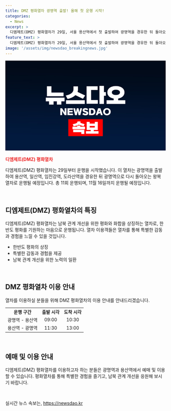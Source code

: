```yaml
---
title: DMZ 평화열차 광명역 출발! 올해 첫 운행 시작!
categories:
  - News
excerpt: >
  디엠제트(DMZ) 평화열차가 29일, 서울 용산역에서 첫 출발하여 광명역을 경유한 뒤 돌아오는 왕복 운행을 시작했다. 이번 평화열차는 11월 16일까지 총 11회 운행 예정으로, 열차 이용객들의 이목을 사로잡고 있다.
feature_text: >
  디엠제트(DMZ) 평화열차가 29일, 서울 용산역에서 첫 출발하여 광명역을 경유한 뒤 돌아오는 왕복 운행을 시작했다. 이번 평화열차는 11월 16일까지 총 11회 운행 예정으로, 열차 이용객들의 이목을 사로잡고 있다.
image: '/assets/img/newsdao_breakingnews.jpg'
---
```


<p><img src="/assets/img/newsdao_breakingnews.jpg" alt="koreaapp 속보" /></p>

<p><b><span style="color: #ee2323;">디엠제트(DMZ) 평화열차</span></b></p>

<p>디엠제트(DMZ) 평화열차는 29일부터 운행을 시작했습니다. 이 열차는 광명역을 출발하여 용산역, 일산역, 임진강역, 도라산역을 경유한 뒤 광명역으로 다시 돌아오는 왕복 열차로 운행될 예정입니다. 총 11회 운행되며, 11월 16일까지 운행될 예정입니다.</p>

<p data-ke-size="size16">&nbsp;</p>

<h2 data-ke-size="size26">디엠제트(DMZ) 평화열차의 특징</h2>

<p>디엠제트(DMZ) 평화열차는 남북 관계 개선을 위한 평화와 화합을 상징하는 열차로, 한반도 평화를 기원하는 마음으로 운행됩니다. 열차 이용객들은 열차를 통해 특별한 감동과 경험을 느낄 수 있을 것입니다.</p>

<ul>
  <li>한반도 평화의 상징</li>
  <li>특별한 감동과 경험을 제공</li>
  <li>남북 관계 개선을 위한 노력의 일환</li>
</ul>

<p data-ke-size="size16">&nbsp;</p>

<h2 data-ke-size="size26">DMZ 평화열차 이용 안내</h2>

<p>열차를 이용하실 분들을 위해 DMZ 평화열차의 이용 안내를 안내드리겠습니다.</p>

<table>
  <tr>
    <td style="text-align: center; height: 17px;"><b>운행 구간</b></td>
    <td style="text-align: center; height: 17px;"><b>출발 시각</b></td>
    <td style="text-align: center; height: 17px;"><b>도착 시각</b></td>
  </tr>
  <tr>
    <td style="text-align: center; height: 17px;">광명역 - 용산역</td>
    <td style="text-align: center; height: 17px;">09:00</td>
    <td style="text-align: center; height: 17px;">10:30</td>
  </tr>
  <tr>
    <td style="text-align: center; height: 17px;">용산역 - 광명역</td>
    <td style="text-align: center; height: 17px;">11:30</td>
    <td style="text-align: center; height: 17px;">13:00</td>
  </tr>
</table>

<p data-ke-size="size16">&nbsp;</p>

<h2 data-ke-size="size26">예매 및 이용 안내</h2>

<p>디엠제트(DMZ) 평화열차를 이용하고자 하는 분들은 광명역과 용산역에서 예매 및 이용할 수 있습니다. 평화열차를 통해 특별한 경험을 즐기고, 남북 관계 개선을 응원해 보시기 바랍니다.</p>

<p data-ke-size="size16">&nbsp;</p>
실시간 뉴스 속보는, <a href="https://newsdao.kr" rel="dofollow">https://newsdao.kr</a>


